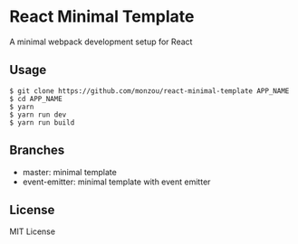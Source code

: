 # React Minimal Template

A minimal webpack development setup for React

## Usage

```
$ git clone https://github.com/monzou/react-minimal-template APP_NAME
$ cd APP_NAME
$ yarn
$ yarn run dev
$ yarn run build
```

## Branches

- master: minimal template
- event-emitter: minimal template with event emitter

## License

MIT License
